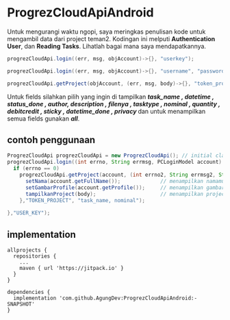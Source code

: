 # ProgrezCloudApiAndroid

Untuk mengurangi waktu ngopi, saya meringkas penulisan kode untuk mengambil data dari project teman2.
Kodingan ini melputi <b>Authentication User</b>, dan <b>Reading Tasks</b>. Lihatlah bagai mana saya mendapatkannya.

```java
progrezCloudApi.login((err, msg, objAccount)->{}, "userkey");
```
```java
progrezCloudApi.login((err, msg, objAccount)->{}, "username", "password");
```
```java
progrezCloudApi.getProject(objAccount, (err, msg, body)->{}, "token_project", "fields");
```

Untuk fields silahkan pilih yang ingin di tampilkan <b><i>task_name , datetime , status_done , author, description , 
filenya , tasktype , nominal , quantity , debitcredit , sticky , datetime_done , privacy </i></b> dan untuk menampilkan semua 
fields gunakan <b><i>all</i></b>.

## contoh penggunaan
```java
ProgrezCloudApi progrezCloudApi = new ProgrezCloudApi(); // initial class
progrezCloudApi.login((int errno, String errmsg, PCLoginModel account) -> {
  if (errno == 0)
    progrezCloudApi.getProject(account, (int errno2, String errmsg2, String body) -> {
      setNama(account.getFullName());             // menampilkan namamu
      setGambarProfile(account.getProfile());     // menampilkan gambar profile
      tampilkanProject(body);                     // menampilkan project
    },"TOKEN_PROJECT", "task_name, nominal");
    
},"USER_KEY");
```
## implementation
```
allprojects {
  repositories {
    ...
    maven { url 'https://jitpack.io' }
  }
}
```
```
dependencies {
  implementation 'com.github.AgungDev:ProgrezCloudApiAndroid:-SNAPSHOT'
}
```
